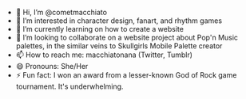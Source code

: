 - 👋 Hi, I’m @cometmacchiato
- 👀 I’m interested in character design, fanart, and rhythm games
- 🌱 I’m currently learning on how to create a website
- 💞️ I’m looking to collaborate on a website project about Pop'n Music palettes, in the similar veins to Skullgirls Mobile Palette creator
- 📫 How to reach me: macchiatonana (Twitter, Tumblr)
- 😄 Pronouns: She/Her
- ⚡ Fun fact: I won an award from a lesser-known God of Rock game tournament. It's underwhelming.

<!---
cometmacchiato/cometmacchiato is a ✨ special ✨ repository because its `README.md` (this file) appears on your GitHub profile.
You can click the Preview link to take a look at your changes.
--->
